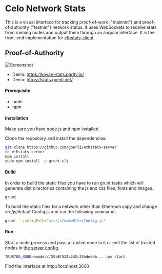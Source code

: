 Celo Network Stats
===============================================

This is a visual interface for tracking proof-of-work ("mainnet") and proof-of-authority ("testnet") network status. It uses WebSockets to receive stats from running nodes and output them through an angular interface. It is the front-end implementation for [ethstats-client](https://github.com/goerli/ethstats-client).

## Proof-of-Authority
![Screenshot](src/images/screenshot-poa.png "Screenshot POA")

* Demo: https://kovan-stats.parity.io/
* Demo: https://stats.goerli.net/

#### Prerequisite
* node
* npm

#### Installation
Make sure you have node.js and npm installed.

Clone the repository and install the dependencies:

```bash
git clone https://github.com/goerli/ethstats-server
cd ethstats-server
npm install
sudo npm install -g grunt-cli
```

#### Build
In order to build the static files you have to run grunt tasks which will generate dist directories containing the js and css files, fonts and images.

```bash
grunt
```

To build the static files for a network other than Ethereum copy and change src/js/defaultConfig.js and run the following command.

```bash
grunt --configPath="src/js/someOtherConfig.js"
```

#### Run
Start a node process and pass a trusted node to it or edit the list of trusted nodes in [the server config](/lib/utils/config.js).

```bash
TRUSTED_NODE=enode://39a8f532a242c29bdeeeb... npm start
```
Find the interface at http://localhost:3000
